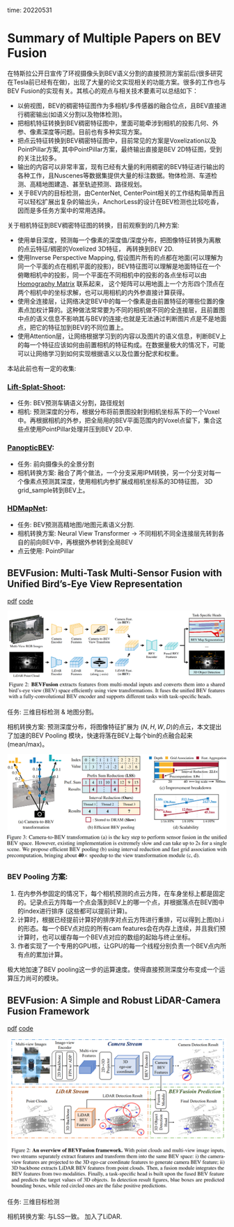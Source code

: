 time: 20220531

# Summary of Multiple Papers on BEV Fusion

在特斯拉公开日宣传了环视摄像头到BEV语义分割的直接预测方案前后(很多研究在Tesla前已经有在做)，出现了大量的论文实现相关的功能方案。很多的工作也与BEV Fusion的实现有关。其核心的观点与相关技术要素可以总结如下：

- 以俯视图，BEV的稠密特征图作为多相机/多传感器的融合位点，且BEV直接进行稠密输出(如语义分割以及物体检测)。
- 把相机特征转换到BEV稠密特征图中，里面可能牵涉到相机的投影几何、外参、像素深度等问题。目前也有多种实现方案。
- 把点云特征转换到BEV稠密特征图中，目前常见的方案是Voxelization以及PointPillar方案, 其中PointPillar方案，最终输出直接是BEV 2D特征图，受到的关注比较多。
- 输出的内容可以非常丰富，现有已经有大量的利用稠密的BEV特征进行输出的各种工作，且Nuscenes等数据集提供大量的标注数据。物体检测、车道检测、高精地图建造、甚至轨迹预测、路径规划。
- 关于BEV内的目标检测，由CenterNet, CenterPoint相关的工作结构简单而且可以轻松扩展出复杂的输出头，AnchorLess的设计在BEV检测也比较吃香，因而是多任务方案中的常用选择。

关于相机特征到BEV稠密特征图的转换，目前观察到的几种方案:

- 使用单目深度，预测每一个像素的深度值/深度分布，把图像特征转换为离散的点云特征/稠密的Voxelized 3D特征， 再转换到BEV 2D.
- 使用Inverse Perspective Mapping, 假设图片所有的点都在地面(可以理解为同一个平面的点在相机平面的投影)，BEV特征图可以理解是地面特征在一个俯瞰相机中的投影，同一个平面在不同相机中的投影的各点坐标可以由[Homography Matrix](https://docs.opencv.org/4.x/d9/dab/tutorial_homography.html) 联系起来， 这个矩阵可以用地面上一个方形四个顶点在两个相机中的坐标求解，也可以用相机的内外参直接计算获得。
- 使用全连接层，让网络决定BEV中的每一个像素是由前置特征的哪些位置的像素点加权计算的。这种做法常常要为不同的相机做不同的全连接层，且前置图中点的语义信息不影响其与BEV的连接;也就是无法通过判断图片点是不是地面点，把它的特征加到BEV的不同位置上。
- 使用Attention层，让网络根据学习到的内容以及图片的语义信息，判断BEV上的每一个特征应该如何由前置相机的特征构成。在数据量极大的情况下，可能可以让网络学习到如何实现根据语义以及位置分配求和权重。


本站此前也有一定的收集:

### [Lift-Splat-Shoot]:
  - 任务: BEV预测车辆语义分割，路径规划
  - 相机: 预测深度的分布，根据分布将前景图投射到相机坐标系下的一个Voxel中。再根据相机的外参，把全局用的BEV平面范围内的Voxel点留下，集合这些点使用PointPillar处理并压到BEV 2D.中. 

### [PanopticBEV]:
  - 任务: 前向摄像头的全景分割
  - 相机转换方案: 融合了两个做法，一个分支采用IPM转换，另一个分支对每一个像素点预测其深度，使用相机内参扩展成相机坐标系的3D特征图， 3D grid_sample转到BEV上。
  

### [HDMapNet]:
  - 任务: BEV预测高精地图/地图元素语义分割.
  - 相机转换方案: Neural View Transformer $\rightarrow$ 不同相机不同全连接层先转到各自的前向BEV中，再根据外参转到全局BEV
  - 点云使用: PointPillar


## BEVFusion: Multi-Task Multi-Sensor Fusion with Unified Bird’s-Eye View Representation
[pdf](https://arxiv.org/pdf/2205.13542.pdf) [code](https://github.com/mit-han-lab/bevfusion)

![image](res/bevfusion_mit.png)

任务: 三维目标检测 & 地图分割。

相机转换方案: 预测深度分布，将图像特征扩展为 $(N, H, W, D)$的点云，本文提出了加速的BEV Pooling 模块，快速将落在BEV上每个bin的点融合起来(mean/max)。

![image](res/bevfusion_mit_bevpooling.png)
### BEV Pooling 方案:
1. 在内参外参固定的情况下，每个相机预测的点云方阵，在车身坐标上都是固定的。记录点云方阵每一个点会落到BEV上的哪一个点，并根据落点在BEV图中的index进行排序 (这些都可以提前计算)。
2. 计算时，根据已经提前计算好的排序对点云方阵进行重排，可以得到上图(b).i 的形态。每一个BEV点对应的所有cam features会在内存上连续，并且我们预计算时，也可以缓存每一个BEV点对应的数组的起始与终止坐标。
3. 作者实现了一个专用的GPU核，让GPU的每一个线程分别负责一个BEV点内所有点的累加计算。

极大地加速了BEV pooling这一步的运算速度。使得直接预测深度分布变成一个运算压力尚可的模块。

## BEVFusion: A Simple and Robust LiDAR-Camera Fusion Framework
[pdf](https://arxiv.org/pdf/2205.13790.pdf) [code](https://github.com/ADLab-AutoDrive/BEVFusion)

![image](res/bevfusion_adlab.png)

任务: 三维目标检测

相机转换方案: 与LSS一致。
加入了LiDAR.




[HDMapNet]:hdmapnet.md
[Lift-Splat-Shoot]:lift_splat_shoot.md
[PanopticBEV]:panopticBEV.md



